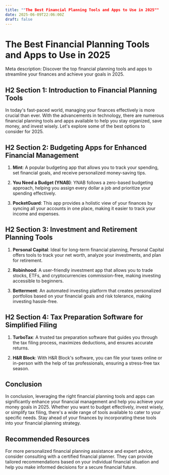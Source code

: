 ```yaml
---
title: ""The Best Financial Planning Tools and Apps to Use in 2025""
date: 2025-06-09T22:06:00Z
draft: false
---
```


# The Best Financial Planning Tools and Apps to Use in 2025

Meta description: Discover the top financial planning tools and apps to streamline your finances and achieve your goals in 2025.

## H2 Section 1: Introduction to Financial Planning Tools

In today's fast-paced world, managing your finances effectively is more crucial than ever. With the advancements in technology, there are numerous financial planning tools and apps available to help you stay organized, save money, and invest wisely. Let's explore some of the best options to consider for 2025.

## H2 Section 2: Budgeting Apps for Enhanced Financial Management

1. **Mint**: A popular budgeting app that allows you to track your spending, set financial goals, and receive personalized money-saving tips.
  
2. **You Need a Budget (YNAB)**: YNAB follows a zero-based budgeting approach, helping you assign every dollar a job and prioritize your spending effectively.

3. **PocketGuard**: This app provides a holistic view of your finances by syncing all your accounts in one place, making it easier to track your income and expenses.

## H2 Section 3: Investment and Retirement Planning Tools

1. **Personal Capital**: Ideal for long-term financial planning, Personal Capital offers tools to track your net worth, analyze your investments, and plan for retirement.

2. **Robinhood**: A user-friendly investment app that allows you to trade stocks, ETFs, and cryptocurrencies commission-free, making investing accessible to beginners.

3. **Betterment**: An automated investing platform that creates personalized portfolios based on your financial goals and risk tolerance, making investing hassle-free.

## H2 Section 4: Tax Preparation Software for Simplified Filing

1. **TurboTax**: A trusted tax preparation software that guides you through the tax filing process, maximizes deductions, and ensures accurate returns.

2. **H&R Block**: With H&R Block's software, you can file your taxes online or in-person with the help of tax professionals, ensuring a stress-free tax season.

## Conclusion

In conclusion, leveraging the right financial planning tools and apps can significantly enhance your financial management and help you achieve your money goals in 2025. Whether you want to budget effectively, invest wisely, or simplify tax filing, there's a wide range of tools available to cater to your specific needs. Stay ahead of your finances by incorporating these tools into your financial planning strategy.

## Recommended Resources

For more personalized financial planning assistance and expert advice, consider consulting with a certified financial planner. They can provide tailored recommendations based on your individual financial situation and help you make informed decisions for a secure financial future.